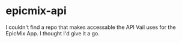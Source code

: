 # epicmix-api

I couldn't find a repo that makes accessable the API Vail uses for the EpicMix App.
I thought I'd give it a go.
